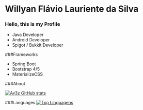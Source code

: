 <h1> Willyan Flávio Lauriente da Silva </h1>


<h3> Hello, this is my Profile </h3>

- Java Developer
- Android Developer
- Spigot / Bukkit Developer

###Frameworks

- Spring Boot
- Bootstrap 4/5
- MaterializeCSS


###About


[![Av3z GitHub stats](https://github-readme-stats.vercel.app/api?username=av3z&show_icons=true)](https://github.com/av3z/av3z)

###Languages
[![Top Linguagens](https://github-readme-stats.vercel.app/api/top-langs/?username=av3z&layout=compact)](https://github.com/av3z/av3z)

